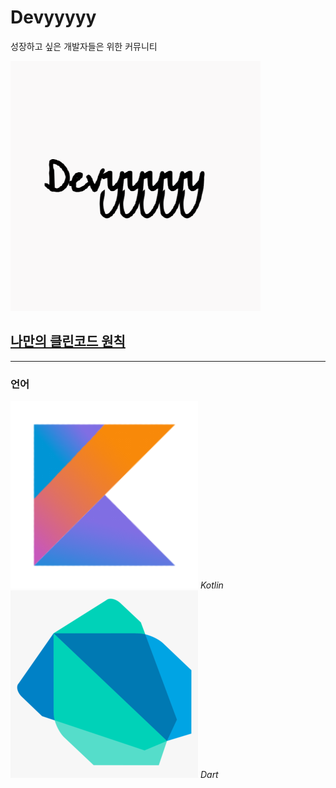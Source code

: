 # Devyyyyy 
성장하고 싶은 개발자들은 위한 커뮤니티

![](https://github.com/Devyyyyy/.github/blob/main/97608721.png)

## [나만의 클린코드 원칙](https://github.com/Devyyyyy/.github/tree/main/profile/cleancode)


---

### 언어
![](https://github.com/Devyyyyy/.github/blob/main/images/kotlin.png?raw=true) *Kotlin* ![](https://github.com/Devyyyyy/.github/blob/main/images/dart.png?raw=true) *Dart*
